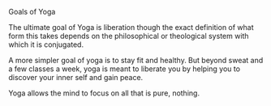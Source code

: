 Goals of Yoga

The ultimate goal of Yoga is liberation though the exact definition
of what form this takes depends on the philosophical or theological
system with which it is conjugated.

A more simpler goal of yoga is to stay fit and healthy. But beyond sweat
and a few classes a week, yoga is meant to liberate you by helping you
to discover your inner self and gain peace.

Yoga allows the mind to focus on all that is pure, nothing.